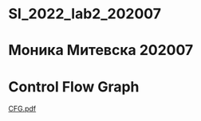 # SI_2022_lab2_202007
# Моника Митевска 202007 
# Control Flow Graph 
[CFG.pdf](https://github.com/Monika180701/SI_2022_lab2_202007/files/8786886/CFG.pdf)
